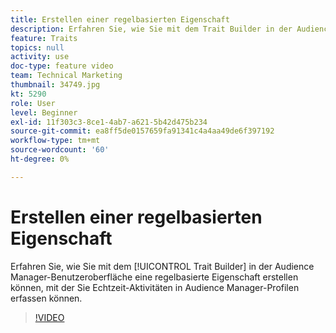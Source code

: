 ```yaml
---
title: Erstellen einer regelbasierten Eigenschaft
description: Erfahren Sie, wie Sie mit dem Trait Builder in der Audience Manager-Benutzeroberfläche eine regelbasierte Eigenschaft erstellen, mit der Sie Echtzeitaktivitäten in Audience Manager-Profilen erfassen können.
feature: Traits
topics: null
activity: use
doc-type: feature video
team: Technical Marketing
thumbnail: 34749.jpg
kt: 5290
role: User
level: Beginner
exl-id: 11f303c3-8ce1-4ab7-a621-5b42d475b234
source-git-commit: ea8ff5de0157659fa91341c4a4aa49de6f397192
workflow-type: tm+mt
source-wordcount: '60'
ht-degree: 0%

---
```


# Erstellen einer regelbasierten Eigenschaft

Erfahren Sie, wie Sie mit dem [!UICONTROL Trait Builder] in der Audience Manager-Benutzeroberfläche eine regelbasierte Eigenschaft erstellen können, mit der Sie Echtzeit-Aktivitäten in Audience Manager-Profilen erfassen können.

>[!VIDEO](https://video.tv.adobe.com/v/38092/?quality=12&learn=on&captions=ger)
